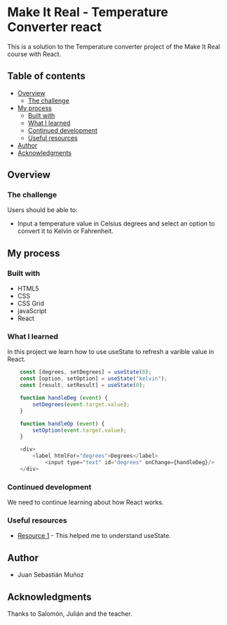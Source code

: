 # Make It Real - Temperature Converter react

This is a solution to the Temperature converter project of the Make It Real course with React.

## Table of contents

- [Overview](#overview)
  - [The challenge](#the-challenge)
- [My process](#my-process)
  - [Built with](#built-with)
  - [What I learned](#what-i-learned)
  - [Continued development](#continued-development)
  - [Useful resources](#useful-resources)
- [Author](#author)
- [Acknowledgments](#acknowledgments)

## Overview

### The challenge

Users should be able to:

- Input a temperature value in Celsius degrees and select an option to convert it to Kelvin or Fahrenheit.

## My process

### Built with

- HTML5
- CSS
- CSS Grid
- javaScript
- React

### What I learned

In this project we learn how to use useState to refresh a varible value in React.

```js
    const [degrees, setDegrees] = useState(0);
    const [option, setOption] = useState("kelvin");
    const [result, setResult] = useState(0);

    function handleDeg (event) {
        setDegrees(event.target.value);
    }

    function handleOp (event) {
        setOption(event.target.value);
    }

    <div>
        <label htmlFor="degrees">Degrees</label>
            <input type="text" id="degrees" onChange={handleDeg}/>
    </div>
```


### Continued development

We need to continue learning about how React works.

### Useful resources

- [Resource 1](https://www.w3schools.com/react/react_usestate.asp) - This helped me to understand useState.

## Author

- Juan Sebastián Muñoz


## Acknowledgments

Thanks to Salomón, Julián and the teacher.
